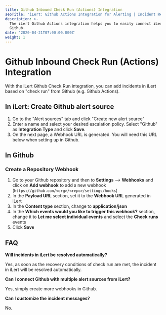 ```yaml
---
title: Github Inbound Check Run (Actions) Integration
seoTitle: 'iLert: Github Actions Integration for Alerting | Incident Response | Uptime'
description: >-
  The iLert Github Actions integration helps you to easily connect iLert with
  Github.
date: '2020-04-21T07:00:00.000Z'
weight: 1
---
```


# Github Inbound Check Run \(Actions\) Integration

With the iLert Github Check Run integration, you can add incidents in iLert based on "check run" from Github \(e.g. Github Actions\).

## In iLert: Create Github alert source <a id="create-alert-source"></a>

1. Go to the "Alert sources" tab and click "Create new alert source"
2. Enter a name and select your desired escalation policy. Select "Github" as **Integration Type** and click **Save**.
3. On the next page, a Webhook URL is generated. You will need this URL below when setting up in Github.

## In Github <a id="in-github"></a>

### Create a Repository Webhook

1. Go to your Github repository and then to **Settings** --&gt; **Webhooks** and click on **Add webhook** to add a new webhook \(`https://github.com/<org>/<repo>/settings/hooks`\)
2. In the **Payload URL** section, set it to the **Webhook URL** generated in iLert
3. In the **Content type** section, change to **application/json**
4. In the **Which events would you like to trigger this webhook?** section, change it to **Let me select individual events** and select the **Check runs** events
5. Click **Save**

## FAQ <a id="faq"></a>

**Will incidents in iLert be resolved automatically?**

Yes, as soon as the recovery conditions of check run are met, the incident in iLert will be resolved automatically.

**Can I connect Github with multiple alert sources from iLert?**

Yes, simply create more webhooks in Github.

**Can I customize the incident messages?**

No.

